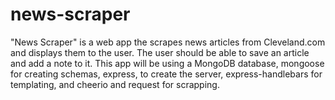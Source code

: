# news-scraper
"News Scraper" is a web app the scrapes news articles from Cleveland.com and displays them to the user. The user should be able to save an article and add a note to it. This app will be using a MongoDB database, mongoose for creating schemas, express, to create the server, express-handlebars for templating, and cheerio and request for scrapping. 
